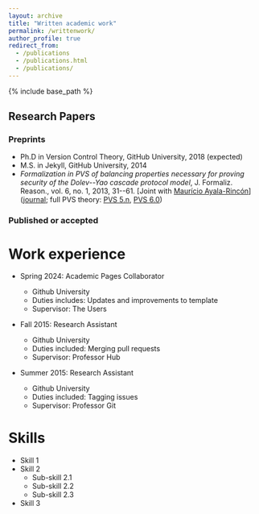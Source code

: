 ```yaml
---
layout: archive
title: "Written academic work"
permalink: /writtenwork/
author_profile: true
redirect_from:
  - /publications
  - /publications.html
  - /publications/
---
```

{% include base_path %}

Research Papers
------
### Preprints
* Ph.D in Version Control Theory, GitHub University, 2018 (expected)
* M.S. in Jekyll, GitHub University, 2014
* _Formalization in PVS of balancing properties necessary for proving security of the Dolev--Yao cascade protocol model_, J. Formaliz. Reason., vol. 6, no. 1, 2013, 31--61. \[Joint with [Maurício Ayala-Rincón](http://www.mat.unb.br/ayala/)\] ([<i class="ai ai-open-acess"></i>journal](http://dx.doi.org/10.6092/issn.1972-5787/3720); full PVS theory: [PVS 5.n](http://www.mat.unb.br/ayala/DY_Full_Theory.tgz), [PVS 6.0](http://www.mat.unb.br/ayala/DY_Full_TheoryPVS6.tgz))

### Published or accepted

Work experience
======
* Spring 2024: Academic Pages Collaborator
  * Github University
  * Duties includes: Updates and improvements to template
  * Supervisor: The Users

* Fall 2015: Research Assistant
  * Github University
  * Duties included: Merging pull requests
  * Supervisor: Professor Hub

* Summer 2015: Research Assistant
  * Github University
  * Duties included: Tagging issues
  * Supervisor: Professor Git
  
Skills
======
* Skill 1
* Skill 2
  * Sub-skill 2.1
  * Sub-skill 2.2
  * Sub-skill 2.3
* Skill 3

